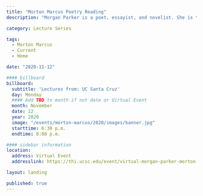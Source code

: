 ```yaml
---
title: "Morton Marcus Poetry Reading"
description: "Morgan Parker is a poet, essayist, and novelist. She is the author of the young adult novel <em>Who Put This Song On?</em>; and the poetry collections Other People’s Comfort Keeps Me Up At Night, There Are More Beautiful Things Than Beyoncé, and Magical Negro, which won the 2019 National Book Critics Circle Award. "

category: Lecture Series

tags:
  - Morton Marcus
  - Current
  - Home

date: "2020-11-12"

#### billboard
billboard:
  subtitle: 'Lectures from: UC Santa Cruz'
  day: Monday
  #### Add TBD to month if not date or Virtual Event
  month: November
  date: 12
  year: 2020
  image: "/events/morton-marcus/2020/images/banner.jpg"
  starttime: 6:30 p.m.
  endtime: 8:00 p.m.

#### sidebar information
location:
  address: Virtual Event
  addresslink: https://thi.ucsc.edu/event/virtual-morgan-parker-morton-marcus-poetry-reading/

layout: landing

published: true
---
```




